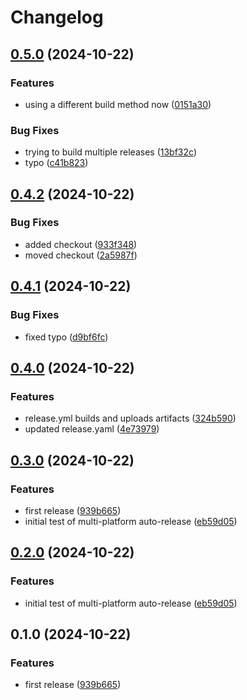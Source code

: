 # Changelog

## [0.5.0](https://github.com/dannyhammer/multi-platform-auto-release/compare/v0.4.2...v0.5.0) (2024-10-22)


### Features

* using a different build method now ([0151a30](https://github.com/dannyhammer/multi-platform-auto-release/commit/0151a3023218b244873d2bc25e2fe4e308dfdd4f))


### Bug Fixes

* trying to build multiple releases ([13bf32c](https://github.com/dannyhammer/multi-platform-auto-release/commit/13bf32c335afc547f45296e9d5048fc261ce3d44))
* typo ([c41b823](https://github.com/dannyhammer/multi-platform-auto-release/commit/c41b8237762138ab7922eeb92159d84383aed22b))

## [0.4.2](https://github.com/dannyhammer/multi-platform-auto-release/compare/v0.4.1...v0.4.2) (2024-10-22)


### Bug Fixes

* added checkout ([933f348](https://github.com/dannyhammer/multi-platform-auto-release/commit/933f34800610e6c852db751829a082c8f5d8969c))
* moved checkout ([2a5987f](https://github.com/dannyhammer/multi-platform-auto-release/commit/2a5987f9866ccd1fc585299ecedecf09a8e1f505))

## [0.4.1](https://github.com/dannyhammer/multi-platform-auto-release/compare/v0.4.0...v0.4.1) (2024-10-22)


### Bug Fixes

* fixed typo ([d9bf6fc](https://github.com/dannyhammer/multi-platform-auto-release/commit/d9bf6fce9bf7994fbbb091cfbe347465c7f9e0ba))

## [0.4.0](https://github.com/dannyhammer/multi-platform-auto-release/compare/v0.3.0...v0.4.0) (2024-10-22)


### Features

* release.yml builds and uploads artifacts ([324b590](https://github.com/dannyhammer/multi-platform-auto-release/commit/324b59004c5eeec0359659e20c1af57526f8fbff))
* updated release.yaml ([4e73979](https://github.com/dannyhammer/multi-platform-auto-release/commit/4e73979a07c95ab786a20c198b54cbb5b29b8d6e))

## [0.3.0](https://github.com/dannyhammer/multi-platform-auto-release/compare/v0.2.0...v0.3.0) (2024-10-22)


### Features

* first release ([939b665](https://github.com/dannyhammer/multi-platform-auto-release/commit/939b6650df4f1ddd7d59ccd116e0eff9754141aa))
* initial test of multi-platform auto-release ([eb59d05](https://github.com/dannyhammer/multi-platform-auto-release/commit/eb59d05825d405f27959373b8e030cd7b48e2f88))

## [0.2.0](https://github.com/dannyhammer/multi-platform-auto-release/compare/v0.1.0...v0.2.0) (2024-10-22)


### Features

* initial test of multi-platform auto-release ([eb59d05](https://github.com/dannyhammer/multi-platform-auto-release/commit/eb59d05825d405f27959373b8e030cd7b48e2f88))

## 0.1.0 (2024-10-22)


### Features

* first release ([939b665](https://github.com/dannyhammer/multi-platform-auto-release/commit/939b6650df4f1ddd7d59ccd116e0eff9754141aa))
